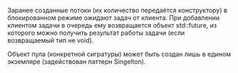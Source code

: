 Заранее созданные потоки (их количество передаётся конструктору) в блокированном режиме ожидают задач от клиента. При добавлении клиентом задачи в очередь ему возвращается объект std::future, из которого можно получить результат работы задачи (если возвращаемый тип не void).

Объект пула (конкретной сигратуры) может быть создан лишь в едином экземляре (задействован паттерн Singelton).
